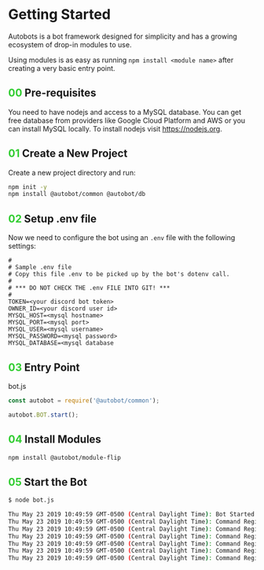 # Getting Started
Autobots is a bot framework designed for simplicity and has a growing ecosystem of drop-in modules to use.

Using modules is as easy as running `npm install <module name>` after creating a very basic entry point.

## <span style="color: limegreen">00</span> Pre-requisites

You need to have nodejs and access to a MySQL database. You can get free database from providers like Google Cloud Platform and AWS or
you can install MySQL locally. To install nodejs visit https://nodejs.org.

## <span style="color: limegreen">01</span> Create a New Project

Create a new project directory and run:

```bash
npm init -y
npm install @autobot/common @autobot/db
```

## <span style="color: limegreen">02</span> Setup .env file

Now we need to configure the bot using an `.env` file with the following settings:

```
#
# Sample .env file
# Copy this file .env to be picked up by the bot's dotenv call.
#
# *** DO NOT CHECK THE .env FILE INTO GIT! ***
#
TOKEN=<your discord bot token>
OWNER_ID=<your discord user id>
MYSQL_HOST=<mysql hostname>
MYSQL_PORT=<mysql port>
MYSQL_USER=<mysql username>
MYSQL_PASSWORD=<mysql password>
MYSQL_DATABASE=<mysql database 
```

## <span style="color: limegreen">03</span> Entry Point

bot.js
```javascript
const autobot = require('@autobot/common');

autobot.BOT.start();
```

## <span style="color: limegreen">04</span> Install Modules

```bash
npm install @autobot/module-flip
```

## <span style="color: limegreen">05</span> Start the Bot

```bash
$ node bot.js

Thu May 23 2019 10:49:59 GMT-0500 (Central Daylight Time): Bot Started
Thu May 23 2019 10:49:59 GMT-0500 (Central Daylight Time): Command Registered: 8ball (Returns a random value like an 8ball would.)
Thu May 23 2019 10:49:59 GMT-0500 (Central Daylight Time): Command Registered: colour (Returns an embed with the color passed to it.)
Thu May 23 2019 10:49:59 GMT-0500 (Central Daylight Time): Command Registered: ++add (Create or replace a new macro. Usage: ++add name=docker,message=Check out https://docker.io!)
Thu May 23 2019 10:49:59 GMT-0500 (Central Daylight Time): Command Registered: ++delete (Deletes a macro. Usage: ++delete name=docker)
Thu May 23 2019 10:49:59 GMT-0500 (Central Daylight Time): Command Registered: * (Display a saved macro. Usage: +docker)
Thu May 23 2019 10:49:59 GMT-0500 (Central Daylight Time): Command Registered: ++list (Display all saved macros. Usage: ++list)
```
